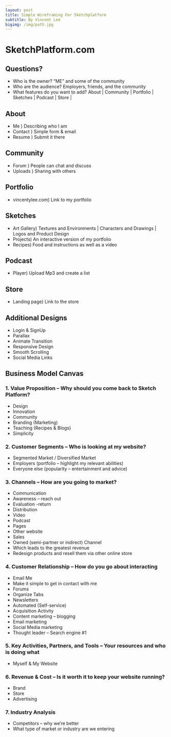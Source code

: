 ```yaml
---
layout: post
title: Simple Wireframing For Sketchplatform
subtitle: By Vincent Lee
bigimg: /img/path.jpg
---
```


# SketchPlatform.com

## Questions?

- Who is the owner?	“ME” and some of the community
- Who are the audience?	Employers, friends, and the community
- What features do you want to add?	About | Community | Portfolio | Sketches | Podcast | Store | 

## About
-	Me ) Describing who I am
-	Contact ) Simple form & email
-	Resume ) Submit it there

## Community
-	Forum ) People can chat and discuss
-	Uploads ) Sharing with others 

## Portfolio
- vincentylee.com) Link to my portfolio


## Sketches
- Art Gallery) Textures and Environments | Characters and Drawings | Logos and Product Design
- Projects) An interactive version of my portfolio 
- Recipes) Food and instructions as well as a video
 
## Podcast
- Player) Upload Mp3 and create a list

## Store
- Landing page) Link to the store 

## Additional Designs
 
-	Login & SignUp
-	Parallax 
-	Animate Transition
-	Responsive Design
-	Smooth Scrolling
-	Social Media Links

## Business Model Canvas

### 1.	Value Proposition – Why should you come back to Sketch Platform?
-	Design
-	Innovation
-	Community
-	Branding (Marketing)
-	Teaching (Recipes & Blogs)
-	Simplicity

### 2.	Customer Segments – Who is looking at my website?
-	Segmented Market / Diversified Market
-	 Employers (portfolio – highlight my relevant abilities)
-	 Everyone else (popularity – entertainment and advice)

### 3.	Channels – How are you going to market?
-	Communication
-	 Awareness – reach out
-	 Evaluation -return
-	Distribution
-	 Video
-	 Podcast
-	 Pages
-	 Other website
-	Sales
-	 Owned (semi-partner or indirect) Channel
-	 Which leads to the greatest revenue
-	 Redesign products and resell them via other online store

### 4.	Customer Relationship – How do you go about interacting
-	Email Me
-	 Make it simple to get in contact with me
-	Forums
-	 Organize Tabs
-	Newsletters
-	 Automated (Self-service)
-	Acquisition Activity
-	 Content marketing – blogging
-	 Email marketing 
-	 Social Media marketing
-	 Thought leader – Search engine #1 

### 5.	Key Activities, Partners, and Tools – Your resources and who is doing what
-	Myself & My Website

### 6.	Revenue & Cost – Is it worth it to keep your website running?
-	Brand
-	Store
-	Advertising 

### 7.	Industry Analysis
-	Competitors – why we’re better
-	What type of market or industry are we entering



